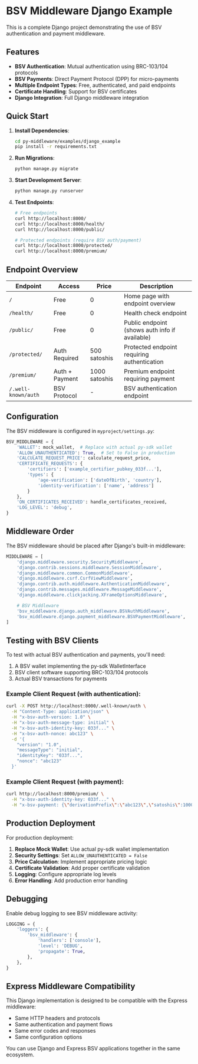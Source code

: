 # BSV Middleware Django Example

This is a complete Django project demonstrating the use of BSV authentication and payment middleware.

## Features

- **BSV Authentication**: Mutual authentication using BRC-103/104 protocols
- **BSV Payments**: Direct Payment Protocol (DPP) for micro-payments
- **Multiple Endpoint Types**: Free, authenticated, and paid endpoints
- **Certificate Handling**: Support for BSV certificates
- **Django Integration**: Full Django middleware integration

## Quick Start

1. **Install Dependencies**:

   ```bash
   cd py-middleware/examples/django_example
   pip install -r requirements.txt
   ```

2. **Run Migrations**:

   ```bash
   python manage.py migrate
   ```

3. **Start Development Server**:

   ```bash
   python manage.py runserver
   ```

4. **Test Endpoints**:

   ```bash
   # Free endpoints
   curl http://localhost:8000/
   curl http://localhost:8000/health/
   curl http://localhost:8000/public/

   # Protected endpoints (require BSV auth/payment)
   curl http://localhost:8000/protected/
   curl http://localhost:8000/premium/
   ```

## Endpoint Overview

| Endpoint            | Access         | Price         | Description                                    |
| ------------------- | -------------- | ------------- | ---------------------------------------------- |
| `/`                 | Free           | 0             | Home page with endpoint overview               |
| `/health/`          | Free           | 0             | Health check endpoint                          |
| `/public/`          | Free           | 0             | Public endpoint (shows auth info if available) |
| `/protected/`       | Auth Required  | 500 satoshis  | Protected endpoint requiring authentication    |
| `/premium/`         | Auth + Payment | 1000 satoshis | Premium endpoint requiring payment             |
| `/.well-known/auth` | BSV Protocol   | -             | BSV authentication endpoint                    |

## Configuration

The BSV middleware is configured in `myproject/settings.py`:

```python
BSV_MIDDLEWARE = {
    'WALLET': mock_wallet,  # Replace with actual py-sdk wallet
    'ALLOW_UNAUTHENTICATED': True,  # Set to False in production
    'CALCULATE_REQUEST_PRICE': calculate_request_price,
    'CERTIFICATE_REQUESTS': {
        'certifiers': ['example_certifier_pubkey_033f...'],
        'types': {
            'age-verification': ['dateOfBirth', 'country'],
            'identity-verification': ['name', 'address']
        }
    },
    'ON_CERTIFICATES_RECEIVED': handle_certificates_received,
    'LOG_LEVEL': 'debug',
}
```

## Middleware Order

The BSV middleware should be placed after Django's built-in middleware:

```python
MIDDLEWARE = [
    'django.middleware.security.SecurityMiddleware',
    'django.contrib.sessions.middleware.SessionMiddleware',
    'django.middleware.common.CommonMiddleware',
    'django.middleware.csrf.CsrfViewMiddleware',
    'django.contrib.auth.middleware.AuthenticationMiddleware',
    'django.contrib.messages.middleware.MessageMiddleware',
    'django.middleware.clickjacking.XFrameOptionsMiddleware',

    # BSV Middleware
    'bsv_middleware.django.auth_middleware.BSVAuthMiddleware',
    'bsv_middleware.django.payment_middleware.BSVPaymentMiddleware',
]
```

## Testing with BSV Clients

To test with actual BSV authentication and payments, you'll need:

1. A BSV wallet implementing the py-sdk WalletInterface
2. BSV client software supporting BRC-103/104 protocols
3. Actual BSV transactions for payments

### Example Client Request (with authentication):

```bash
curl -X POST http://localhost:8000/.well-known/auth \
  -H "Content-Type: application/json" \
  -H "x-bsv-auth-version: 1.0" \
  -H "x-bsv-auth-message-type: initial" \
  -H "x-bsv-auth-identity-key: 033f..." \
  -H "x-bsv-auth-nonce: abc123" \
  -d '{
    "version": "1.0",
    "messageType": "initial",
    "identityKey": "033f...",
    "nonce": "abc123"
  }'
```

### Example Client Request (with payment):

```bash
curl http://localhost:8000/premium/ \
  -H "x-bsv-auth-identity-key: 033f..." \
  -H "x-bsv-payment: {\"derivationPrefix\":\"abc123\",\"satoshis\":1000,\"transaction\":\"...\"}"
```

## Production Deployment

For production deployment:

1. **Replace Mock Wallet**: Use actual py-sdk wallet implementation
2. **Security Settings**: Set `ALLOW_UNAUTHENTICATED = False`
3. **Price Calculation**: Implement appropriate pricing logic
4. **Certificate Validation**: Add proper certificate validation
5. **Logging**: Configure appropriate log levels
6. **Error Handling**: Add production error handling

## Debugging

Enable debug logging to see BSV middleware activity:

```python
LOGGING = {
    'loggers': {
        'bsv_middleware': {
            'handlers': ['console'],
            'level': 'DEBUG',
            'propagate': True,
        },
    },
}
```

## Express Middleware Compatibility

This Django implementation is designed to be compatible with the Express middleware:

- Same HTTP headers and protocols
- Same authentication and payment flows
- Same error codes and responses
- Same configuration options

You can use Django and Express BSV applications together in the same ecosystem.
